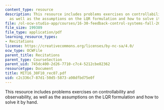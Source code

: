 ```yaml
---
content_type: resource
description: This resource includes problems exercises on controllability and observability,
  as well as the assumptions on the LQR formulation and how to solve it by hand.
file: /ol-ocw-studio-app/courses/16-30-feedback-control-systems-fall-2010/c2c336c787d150d55873a98dfbd75e0f_MIT16_30F10_rec07.pdf
file_size: 199389
file_type: application/pdf
learning_resource_types:
- Recitations
license: https://creativecommons.org/licenses/by-nc-sa/4.0/
ocw_type: OCWFile
parent_title: Recitations
parent_type: CourseSection
parent_uid: 745dc400-2d26-7710-c7c4-5212cbe82362
resourcetype: Document
title: MIT16_30F10_rec07.pdf
uid: c2c336c7-87d1-50d5-5873-a98dfbd75e0f
---
```

This resource includes problems exercises on controllability and observability, as well as the assumptions on the LQR formulation and how to solve it by hand.